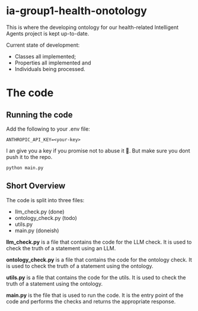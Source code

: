# ia-group1-health-onotology
This is where the developing ontology for our health-related Intelligent Agents project is kept up-to-date.

Current state of development:
- Classes all implemented;
- Properties all implemented and
- Individuals being processed.

# The code
## Running the code
Add the following to your .env file:
```
ANTHROPIC_API_KEY=<your-key>
```

I an give you a key if you promise not to abuse it 🙏. But make sure you dont push it to the repo.

```
python main.py
```

## Short Overview

The code is split into three files:
- llm_check.py (done)
- ontology_check.py (todo)
- utils.py
- main.py (doneish)

__llm_check.py__ is a file that contains the code for the LLM check. It is used to check the truth of a statement using an LLM.

__ontology_check.py__ is a file that contains the code for the ontology check. It is used to check the truth of a statement using the ontology.

__utils.py__ is a file that contains the code for the utils. It is used to check the truth of a statement using the ontology.

__main.py__ is the file that is used to run the code. It is the entry point of the code and performs the checks and returns the appropriate response.